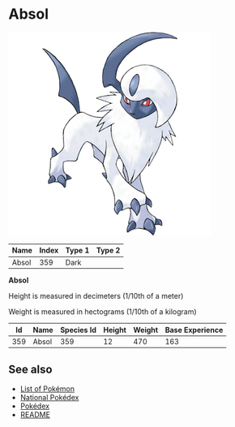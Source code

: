 # Absol


![Absol](images/359.png)

| **Name** | **Index** | **Type 1** | **Type 2** |
|----|----|----|----|
| Absol | 359 | Dark  |  |

**Absol** 


Height is measured in decimeters (1/10th of a meter)

Weight is measured in hectograms (1/10th of a kilogram)

| **Id** | **Name** | **Species Id** | **Height** | **Weight** | **Base Experience** |
|--------|----------|----------------|------------|------------|---------------------|
| 359 | Absol | 359 | 12 | 470 | 163 |


## See also

- [List of Pokémon](../pokemon.md)
- [National Pokédex](../national_pokedex.md)
- [Pokédex](../pokedex.md)
- [README](../README.md)
